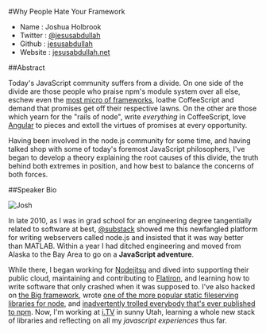 #Why People Hate Your Framework

* Name      : Joshua Holbrook
* Twitter   : [@jesusabdullah](https://twitter.com/jesusabdullah)
* Github    : [jesusabdullah](https://github.com/jesusabdullah)
* Website   : [jesusabdullah.net](http://jesusabdullah.net)

##Abstract

Today's JavaScript community suffers from a divide. On one side of the divide are those people who praise npm's module system over all else, eschew even the [most micro of frameworks](https://github.com/senchalabs/connect), loathe CoffeeScript and demand that promises get off their respective lawns. On the other are those which yearn for the "rails of node", write *everything* in CoffeeScript, love [Angular](http://angularjs.org) to pieces and extoll the virtues of promises at every opportunity.

Having been involved in the node.js community for some time, and having talked shop with some of today's foremost JavaScript philosophers, I've began to develop a theory explaining the root causes of this divide, the truth behind both extremes in position, and how best to balance the concerns of both forces.

##Speaker Bio 

![Josh](http://jesusabdullah.net/img/me.jpg)

In late 2010, as I was in grad school for an engineering degree tangentially related to software at best, [@substack](https://github.com/substack) showed me this newfangled platform for writing webservers called node.js and insisted that it was way better than MATLAB. Within a year I had ditched engineering and moved from Alaska to the Bay Area to go on a **JavaScript adventure**.

While there, I began working for [Nodejitsu](http://jit.su) and dived into supporting their public cloud, maintaining and contributing to [Flatiron](htts://github.com/flatiron), and learning how to write software that only crashed when it was supposed to. I've also hacked on [the Big framework](https://github.com/bigcompany), wrote [one of the more popular static fileserving libraries for node](https://github.com/jesusabdullah/node-ecstatic), and [inadvertently trolled everybody that's ever published to npm](https://github.com/jesusabdullah/hoarders). Now, I'm working at [i.TV](http://i.tv) in sunny Utah, learning a whole new stack of libraries and reflecting on all my *javascript experiences* thus far.
